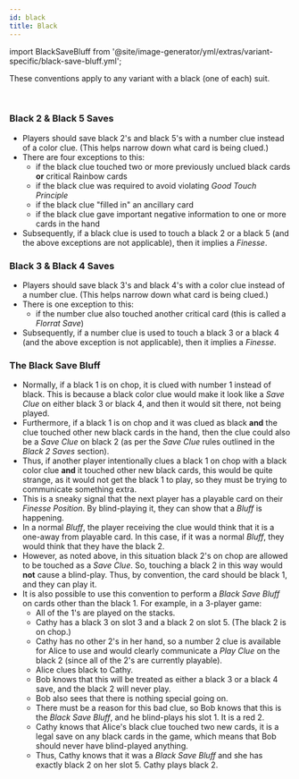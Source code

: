 ```yaml
---
id: black
title: Black
---
```


import BlackSaveBluff from '@site/image-generator/yml/extras/variant-specific/black-save-bluff.yml';

These conventions apply to any variant with a black (one of each) suit.

<br />

### Black 2 & Black 5 Saves

- Players should save black 2's and black 5's with a number clue instead of a color clue. (This helps narrow down what card is being clued.)
- There are four exceptions to this:
  - if the black clue touched two or more previously unclued black cards **or** critical Rainbow cards
  - if the black clue was required to avoid violating _Good Touch Principle_
  - if the black clue "filled in" an ancillary card
  - if the black clue gave important negative information to one or more cards in the hand
- Subsequently, if a black clue is used to touch a black 2 or a black 5 (and the above exceptions are not applicable), then it implies a _Finesse_.

### Black 3 & Black 4 Saves

- Players should save black 3's and black 4's with a color clue instead of a number clue. (This helps narrow down what card is being clued.)
- There is one exception to this:
  - if the number clue also touched another critical card (this is called a _Florrat Save_)
- Subsequently, if a number clue is used to touch a black 3 or a black 4 (and the above exception is not applicable), then it implies a _Finesse_.

### The Black Save Bluff

- Normally, if a black 1 is on chop, it is clued with number 1 instead of black. This is because a black color clue would make it look like a _Save Clue_ on either black 3 or black 4, and then it would sit there, not being played.
- Furthermore, if a black 1 is on chop and it was clued as black **and** the clue touched other new black cards in the hand, then the clue could also be a _Save Clue_ on black 2 (as per the _Save Clue_ rules outlined in the _Black 2 Saves_ section).
- Thus, if another player intentionally clues a black 1 on chop with a black color clue **and** it touched other new black cards, this would be quite strange, as it would not get the black 1 to play, so they must be trying to communicate something extra.
- This is a sneaky signal that the next player has a playable card on their _Finesse Position_. By blind-playing it, they can show that a _Bluff_ is happening.
- In a normal _Bluff_, the player receiving the clue would think that it is a one-away from playable card. In this case, if it was a normal _Bluff_, they would think that they have the black 2.
- However, as noted above, in this situation black 2's on chop are allowed to be touched as a _Save Clue_. So, touching a black 2 in this way would **not** cause a blind-play. Thus, by convention, the card should be black 1, and they can play it.
- It is also possible to use this convention to perform a _Black Save Bluff_ on cards other than the black 1. For example, in a 3-player game:
  - All of the 1's are played on the stacks.
  - Cathy has a black 3 on slot 3 and a black 2 on slot 5. (The black 2 is on chop.)
  - Cathy has no other 2's in her hand, so a number 2 clue is available for Alice to use and would clearly communicate a _Play Clue_ on the black 2 (since all of the 2's are currently playable).
  - Alice clues black to Cathy.
  - Bob knows that this will be treated as either a black 3 or a black 4 save, and the black 2 will never play.
  - Bob also sees that there is nothing special going on.
  - There must be a reason for this bad clue, so Bob knows that this is the _Black Save Bluff_, and he blind-plays his slot 1. It is a red 2.
  - Cathy knows that Alice's black clue touched two new cards, it is a legal save on any black cards in the game, which means that Bob should never have blind-played anything.
  - Thus, Cathy knows that it was a _Black Save Bluff_ and she has exactly black 2 on her slot 5. Cathy plays black 2.

<BlackSaveBluff />

